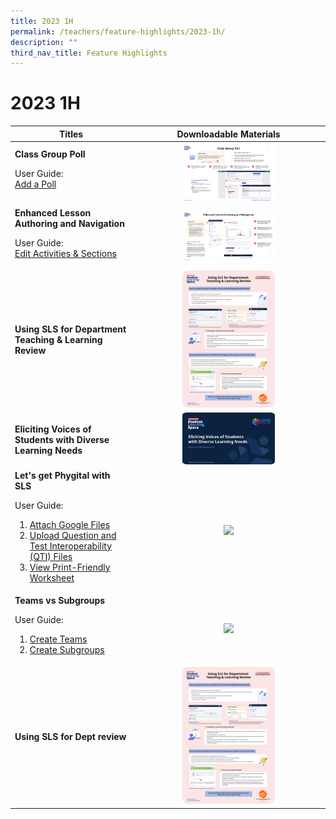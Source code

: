 ```yaml
---
title: 2023 1H
permalink: /teachers/feature-highlights/2023-1h/
description: ""
third_nav_title: Feature Highlights
---
```

<style>
    img {
      border-radius: 5%
    }
    </style>
<h1>2023 1H</h1>

<table>
  <thead>
    <tr>
      <th style="text-align: center;">Titles</th>
      <th style="text-align: center;">Downloadable Materials</th>
    </tr>
  </thead>
  <tbody>
    <tr>
      <td style="text-align: left;">
        <strong>Class Group Poll</strong>
	<p>User Guide:<br>
    <a target="_blank" href="/teacher-user-guide/collaborate/add-a-poll/">Add a Poll</a></p>
      </td>
      <td style="text-align: center;">
        <a target="_blank" href="/files/Userguide/Downloadable%20Resources/R18_ClassGroupPoll.pdf">
          <img style="width: 50%;" src="/images/2Teacher/Downloadable%20Resources/R18_ClassGroupPoll.png">
        </a>
      </td>
    </tr>
    <tr>
      <td style="text-align: left;">
        <strong>Enhanced Lesson Authoring and Navigation</strong>
<p>User Guide:<br>
<a target="_blank" href="/teacher-user-guide/author/edit-activities-and-sections/">Edit Activities &amp; Sections</a></p>
      </td>
      <td style="text-align: center;">
        <a target="_blank" href="/files/Userguide/Downloadable%20Resources/R18_Enhanced_Lesson_Authoring_navigation.pdf">
          <img style="width: 50%;" src="/images/2Teacher/Downloadable%20Resources/R18_Enhanced_Lesson_Authoring_navigation.png">
        </a>
      </td>
    </tr>
    <tr>
      <td style="text-align: left;">
        <strong>Using SLS for Department Teaching &amp; Learning Review</strong>
      </td>
      <td style="text-align: center;">
        <a target="_blank" href="/files/Userguide/Downloadable%20Resources/Using_SLS_for_Dept_review.pdf">
          <img style="width: 50%;" src="/images/2Teacher/Downloadable%20Resources/using sls for dept review.png">
        </a>
      </td>
    </tr>
    <tr>
      <td style="text-align: left;">
        <strong>Eliciting Voices of Students with Diverse Learning Needs</strong>
      </td>
      <td style="text-align: center;">
<a target="_blank" href="http://for.edu.sg/EVS">
          <img style="width: 50%;" src="/images/2Teacher/Downloadable%20Resources/cotf.png">
        </a>
      </td>
    </tr>
    <tr>
      <td style="text-align: left;">
        <strong>Let's get Phygital with SLS</strong>
<p>User Guide:
</p><ol><li><a target="_blank" href="/teacher-user-guide/collaborate/attach-google-files/">Attach Google Files</a></li>
	<li><a target="_blank" href="/teacher-user-guide/author/upload-question-and-test-interoperability-qti-files/">Upload Question and Test Interoperability (QTI) Files</a></li>
	<li><a target="_blank" href="/teacher-user-guide/discover/view-print-friendly-worksheet/">View Print-Friendly Worksheet</a></li></ol><p></p>
      </td>
      <td style="text-align: center;">
         <a target="_blank" href="/files/Userguide/Downloadable%20Resources/Phygital_learning.pdf">
          <img style="width: 50%;" src="/images/2Teacher/Downloadable%20Resources/Phygital_learning.png">
        </a>
      </td>
    </tr>
     <tr>
      <td style="text-align: left;">
        <strong>Teams vs Subgroups</strong>
				<p>User Guide:
</p><ol><li><a target="_blank" href="/teacher-user-guide/collaborate/create-teams/">Create Teams</a></li>
	<li><a target="_blank" href="/teacher-user-guide/differentiate/create-subgroups/">Create Subgroups</a></li></ol><p></p>
</td>
<td style="text-align: center;">
         <a target="_blank" href="/files/Userguide/Downloadable%20Resources/TeamsvsSubgroups.pdf">
          <img style="width: 50%;" src="/images/2Teacher/Downloadable%20Resources/TeamsvsSubgroups.png">
        </a>
      </td>
    </tr>
		<tr>
      <td style="text-align: left;">
        <strong>Using SLS for Dept review</strong>
      </td>
      <td style="text-align: center;">
<a target="_blank" href="/files/Userguide/Downloadable%20Resources/using sls for dept review.pdf">
          <img style="width: 50%;" src="/images/2Teacher/Downloadable%20Resources/using sls for dept review.png">
        </a>
      </td>
    </tr>
  </tbody>
</table>